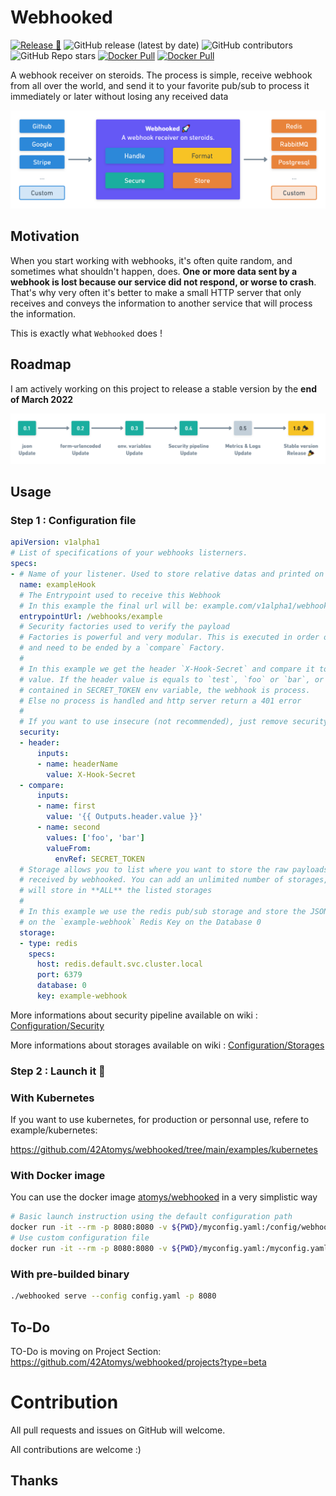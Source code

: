 # Webhooked

[![Release 🎉](https://github.com/42Atomys/webhooked/actions/workflows/release.yaml/badge.svg)](https://github.com/42Atomys/webhooked/actions/workflows/release.yaml)
![GitHub release (latest by date)](https://img.shields.io/github/v/release/42atomys/webhooked?label=last%20release)
![GitHub contributors](https://img.shields.io/github/contributors/42Atomys/webhooked?color=blueviolet)
![GitHub Repo stars](https://img.shields.io/github/stars/42atomys/webhooked?color=blueviolet)
[![Docker Pull](https://img.shields.io/docker/pulls/atomys/webhooked)](https://hub.docker.com/r/atomys/webhooked)
[![Docker Pull](https://img.shields.io/docker/image-size/atomys/webhooked)](https://hub.docker.com/r/atomys/webhooked)

A webhook receiver on steroids. The process is simple, receive webhook from all over the world, and send it to your favorite pub/sub to process it immediately or later without losing any received data 

![Webhooked explained](/.github/profile/webhooked.png)

## Motivation

When you start working with webhooks, it's often quite random, and sometimes what shouldn't happen, does. **One or more data sent by a webhook is lost because our service did not respond, or worse to crash**. That's why very often it's better to make a small HTTP server that only receives and conveys the information to another service that will process the information.

This is exactly what `Webhooked` does !

## Roadmap

I am actively working on this project to release a stable version by the **end of March 2022**

![Roadmap](/.github/profile/roadmap.png)

## Usage

### Step 1 : Configuration file
```yaml
apiVersion: v1alpha1
# List of specifications of your webhooks listerners.
specs:
- # Name of your listener. Used to store relative datas and printed on log
  name: exampleHook
  # The Entrypoint used to receive this Webhook
  # In this example the final url will be: example.com/v1alpha1/webhooks/example
  entrypointUrl: /webhooks/example
  # Security factories used to verify the payload 
  # Factories is powerful and very modular. This is executed in order of declaration
  # and need to be ended by a `compare` Factory.
  #
  # In this example we get the header `X-Hook-Secret` and compare it to a static
  # value. If the header value is equals to `test`, `foo` or `bar`, or the value
  # contained in SECRET_TOKEN env variable, the webhook is process. 
  # Else no process is handled and http server return a 401 error
  #
  # If you want to use insecure (not recommended), just remove security property
  security:
  - header:
      inputs:
      - name: headerName
        value: X-Hook-Secret
  - compare:
      inputs:
      - name: first
        value: '{{ Outputs.header.value }}'
      - name: second
        values: ['foo', 'bar']
        valueFrom:
          envRef: SECRET_TOKEN
  # Storage allows you to list where you want to store the raw payloads
  # received by webhooked. You can add an unlimited number of storages, webhooked
  # will store in **ALL** the listed storages
  # 
  # In this example we use the redis pub/sub storage and store the JSON payload
  # on the `example-webhook` Redis Key on the Database 0
  storage:
  - type: redis
    specs:
      host: redis.default.svc.cluster.local
      port: 6379
      database: 0
      key: example-webhook
```

More informations about security pipeline available on wiki : [Configuration/Security](https://github.com/42Atomys/webhooked/wiki/Security)

More informations about storages available on wiki : [Configuration/Storages](https://github.com/42Atomys/webhooked/wiki/Configuration-Storages)

### Step 2 : Launch it 🚀
### With Kubernetes

If you want to use kubernetes, for production or personnal use, refere to example/kubernetes:

https://github.com/42Atomys/webhooked/tree/main/examples/kubernetes


### With Docker image

You can use the docker image [atomys/webhooked](https://hub.docker.com/r/atomys/webhooked) in a very simplistic way

```sh
# Basic launch instruction using the default configuration path
docker run -it --rm -p 8080:8080 -v ${PWD}/myconfig.yaml:/config/webhooks.yaml atomys/webhooked:latest
# Use custom configuration file
docker run -it --rm -p 8080:8080 -v ${PWD}/myconfig.yaml:/myconfig.yaml atomys/webhooked:latest serve --config /myconfig.yaml
```

### With pre-builded binary

```sh
./webhooked serve --config config.yaml -p 8080
```

## To-Do

TO-Do is moving on Project Section: https://github.com/42Atomys/webhooked/projects?type=beta

# Contribution

All pull requests and issues on GitHub will welcome.

All contributions are welcome :)

## Thanks
